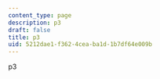 ```yaml
---
content_type: page
description: p3
draft: false
title: p3
uid: 5212dae1-f362-4cea-ba1d-1b7df64e009b
---
```

p3